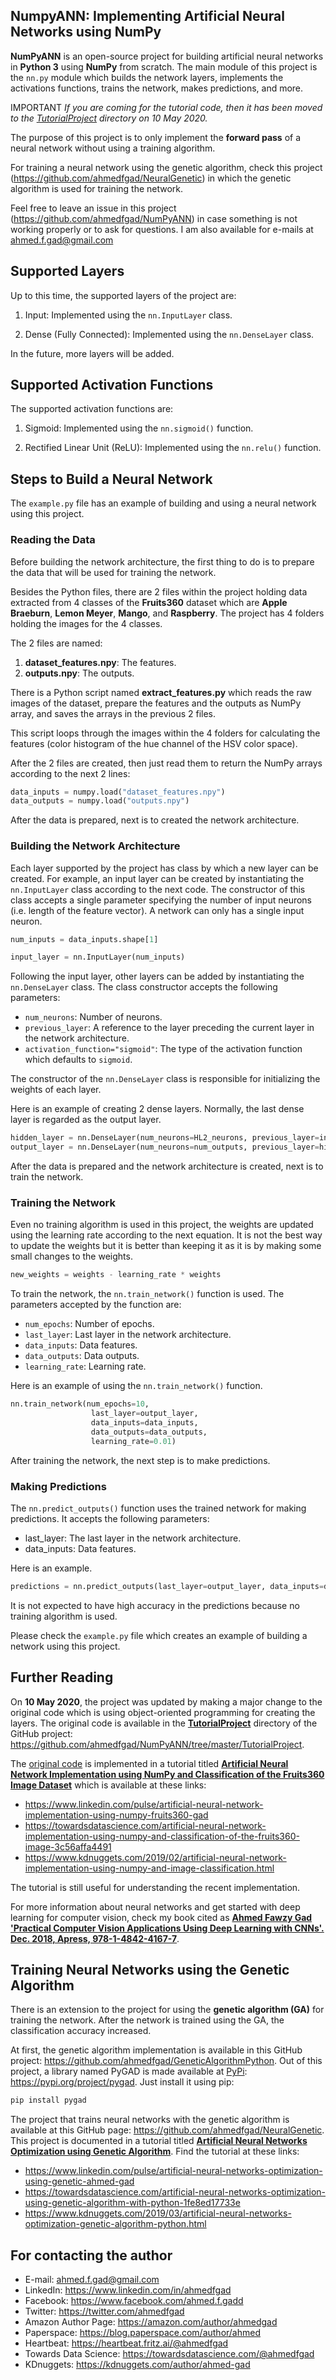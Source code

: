 ## NumpyANN: Implementing Artificial Neural Networks using NumPy

**NumPyANN** is an open-source project for building artificial neural networks in **Python 3** using **NumPy** from scratch. The main module of this project is the `nn.py` module which builds the network layers, implements the activations functions, trains the network, makes predictions, and more. 

IMPORTANT
*If you are coming for the tutorial code, then it has been moved to the [TutorialProject](https://github.com/ahmedfgad/NumPyANN/tree/master/TutorialProject) directory on 10 May 2020.*

The purpose of this project is to only implement the **forward pass** of a neural network without using a training algorithm.

For training a neural network using the genetic algorithm, check this project (https://github.com/ahmedfgad/NeuralGenetic) in which the genetic algorithm is used for training the network.

Feel free to leave an issue in this project (https://github.com/ahmedfgad/NumPyANN) in case something is not working properly or to ask for questions. I am also available for e-mails at ahmed.f.gad@gmail.com

## Supported Layers

Up to this time, the supported layers of the project are:

1. Input: Implemented using the `nn.InputLayer` class.

2. Dense (Fully Connected): Implemented using the `nn.DenseLayer` class.

In the future, more layers will be added.

## Supported Activation Functions

The supported activation functions are:

1. Sigmoid: Implemented using the `nn.sigmoid()` function.

2. Rectified Linear Unit (ReLU): Implemented using the `nn.relu()` function.

## Steps to Build a Neural Network

The `example.py` file has an example of building and using a neural network using this project.

### Reading the Data

Before building the network architecture, the first thing to do is to prepare the data that will be used for training the network. 

Besides the Python files, there are 2 files within the project holding data extracted from 4 classes of the **Fruits360** dataset which are **Apple Braeburn**, **Lemon Meyer**, **Mango**, and **Raspberry**. The project has 4 folders holding the images for the 4 classes.

The 2 files are named:

1. **dataset_features.npy**: The features.
2. **outputs.npy**: The outputs.

There is a Python script named **extract_features.py** which reads the raw images of the dataset, prepare the features and the outputs as NumPy array, and saves the arrays in the previous 2 files. 

This script loops through the images within the 4 folders for calculating the features (color histogram of the hue channel of the HSV color space). 

After the 2 files are created, then just read them to return the NumPy arrays according to the next 2 lines:

```python
data_inputs = numpy.load("dataset_features.npy")
data_outputs = numpy.load("outputs.npy")
```

After the data is prepared, next is to created the network architecture.

### Building the Network Architecture

Each layer supported by the project has class by which a new layer can be created. For example, an input layer can be created by instantiating the `nn.InputLayer` class according to the next code. The constructor of this class accepts a single parameter specifying the number of input neurons (i.e. length of the feature vector). A network can only has a single input neuron.

```python
num_inputs = data_inputs.shape[1]

input_layer = nn.InputLayer(num_inputs)
```

Following the input layer, other layers can be added by instantiating the `nn.DenseLayer` class. The class constructor accepts the following parameters:

- `num_neurons`: Number of neurons.
- `previous_layer`: A reference to the layer preceding the current layer in the network architecture.
- `activation_function="sigmoid"`: The type of the activation function which defaults to `sigmoid`.

The constructor of the `nn.DenseLayer` class is responsible for initializing the weights of each layer.

Here is an example of creating 2 dense layers. Normally, the last dense layer is regarded as the output layer.

```python
hidden_layer = nn.DenseLayer(num_neurons=HL2_neurons, previous_layer=input_layer, activation_function="relu")
output_layer = nn.DenseLayer(num_neurons=num_outputs, previous_layer=hidden_layer2, activation_function="sigmoid")
```

After the data is prepared and the network architecture is created, next is to train the network.

### Training the Network

Even no training algorithm is used in this project, the weights are updated using the learning rate according to the next equation. It is not the best way to update the weights but it is better than keeping it as it is by making some small changes to the weights.

```python
new_weights = weights - learning_rate * weights
```

To train the network, the `nn.train_network()` function is used. The parameters accepted by the function are:

- `num_epochs`: Number of epochs.
- `last_layer`: Last layer in the network architecture.
- `data_inputs`: Data features.
- `data_outputs`: Data outputs.
- `learning_rate`: Learning rate.

Here is an example of using the `nn.train_network()` function.

```python
nn.train_network(num_epochs=10,
                  last_layer=output_layer,
                  data_inputs=data_inputs,
                  data_outputs=data_outputs,
                  learning_rate=0.01)
```

After training the network, the next step is to make predictions.

### Making Predictions

The `nn.predict_outputs()` function uses the trained network for making predictions. It accepts the following parameters:

- last_layer: The last layer in the network architecture.
- data_inputs: Data features.

Here is an example.

```python
predictions = nn.predict_outputs(last_layer=output_layer, data_inputs=data_inputs)
```

It is not expected to have high accuracy in the predictions because no training algorithm is used. 

Please check the `example.py` file which creates an example of building a network using this project.

## Further Reading

On **10 May 2020**, the project was updated by making a major change to the original code which is using object-oriented programming for creating the layers. The original code is available in the [**TutorialProject**](https://github.com/ahmedfgad/NumPyANN/tree/master/TutorialProject) directory of the GitHub project: https://github.com/ahmedfgad/NumPyANN/tree/master/TutorialProject. 

The [original code](https://github.com/ahmedfgad/NumPyANN/tree/master/TutorialProject) is implemented in a tutorial titled [**Artificial Neural Network Implementation using NumPy and Classification of the Fruits360 Image Dataset**](https://www.linkedin.com/pulse/artificial-neural-network-implementation-using-numpy-fruits360-gad) which is available at these links:

- https://www.linkedin.com/pulse/artificial-neural-network-implementation-using-numpy-fruits360-gad
- https://towardsdatascience.com/artificial-neural-network-implementation-using-numpy-and-classification-of-the-fruits360-image-3c56affa4491
- https://www.kdnuggets.com/2019/02/artificial-neural-network-implementation-using-numpy-and-image-classification.html

The tutorial is still useful for understanding the recent implementation.

For more information about neural networks and get started with deep learning for computer vision, check my book cited as [**Ahmed Fawzy Gad 'Practical Computer Vision Applications Using Deep Learning with CNNs'. Dec. 2018, Apress, 978-1-4842-4167-7**](https://www.amazon.com/Practical-Computer-Vision-Applications-Learning/dp/1484241665). 

## Training Neural Networks using the Genetic Algorithm
There is an extension to the project for using the **genetic algorithm (GA)** for training the network. After the network is trained using the GA, the classification accuracy increased. 

At first, the genetic algorithm implementation is available in this GitHub project: https://github.com/ahmedfgad/GeneticAlgorithmPython. Out of this project, a library named PyGAD is made available at [PyPi](https://pypi.org/project/pygad): https://pypi.org/project/pygad. Just install it using pip:

```python
pip install pygad
```

The project that trains neural networks with the genetic algorithm is available at this GitHub page: https://github.com/ahmedfgad/NeuralGenetic. This project is documented in a tutorial titled [**Artificial Neural Networks Optimization using Genetic Algorithm**](https://www.linkedin.com/pulse/artificial-neural-networks-optimization-using-genetic-ahmed-gad). Find the tutorial at these links:

- https://www.linkedin.com/pulse/artificial-neural-networks-optimization-using-genetic-ahmed-gad
- https://towardsdatascience.com/artificial-neural-networks-optimization-using-genetic-algorithm-with-python-1fe8ed17733e
- https://www.kdnuggets.com/2019/03/artificial-neural-networks-optimization-genetic-algorithm-python.html

## For contacting the author  
- E-mail: ahmed.f.gad@gmail.com
- LinkedIn: https://www.linkedin.com/in/ahmedfgad  
- Facebook: https://www.facebook.com/ahmed.f.gadd  
- Twitter: https://twitter.com/ahmedfgad  
- Amazon Author Page: https://amazon.com/author/ahmedgad
- Paperspace: https://blog.paperspace.com/author/ahmed
- Heartbeat: https://heartbeat.fritz.ai/@ahmedfgad
- Towards Data Science: https://towardsdatascience.com/@ahmedfgad   
- KDnuggets: https://kdnuggets.com/author/ahmed-gad   
